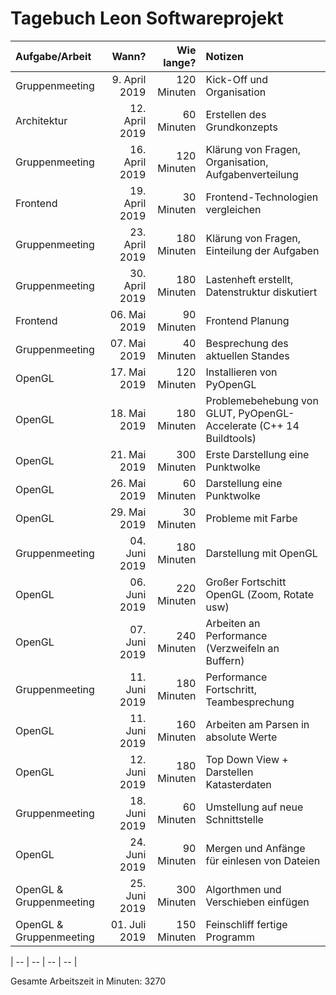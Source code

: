 # Tagebuch Leon Softwareprojekt


| Aufgabe/Arbeit   |      Wann?     |  Wie lange? | Notizen |
|:-----------------|---------------:|------------:|:--------|
| Gruppenmeeting    | 9. April 2019      | 120 Minuten      | Kick-Off und Organisation      |
| Architektur   | 12. April 2019      | 60 Minuten      | Erstellen des Grundkonzepts      |
| Gruppenmeeting    | 16. April 2019     | 120 Minuten      | Klärung von Fragen, Organisation, Aufgabenverteilung      |
| Frontend    | 19. April 2019      | 30 Minuten      | Frontend-Technologien vergleichen     |
| Gruppenmeeting    | 23. April 2019      | 180 Minuten      | Klärung von Fragen, Einteilung der Aufgaben      |
| Gruppenmeeting    | 30. April 2019      | 180 Minuten      | Lastenheft erstellt, Datenstruktur diskutiert      |
| Frontend    | 06. Mai 2019      | 90 Minuten      | Frontend Planung      |
| Gruppenmeeting    | 07. Mai 2019      | 40 Minuten      | Besprechung des aktuellen Standes     |
| OpenGL    | 17. Mai 2019      | 120 Minuten      | Installieren von PyOpenGL     |
| OpenGL    | 18. Mai 2019      | 180 Minuten      | Problemebehebung von GLUT, PyOpenGL-Accelerate (C++ 14 Buildtools)     |
| OpenGL    | 21. Mai 2019      | 300 Minuten      | Erste Darstellung eine Punktwolke     |
| OpenGL    | 26. Mai 2019      | 60 Minuten      | Darstellung eine Punktwolke     |
| OpenGL    | 29. Mai 2019      | 30 Minuten      | Probleme mit Farbe     |
| Gruppenmeeting    | 04. Juni 2019      | 180 Minuten      | Darstellung mit OpenGL     |
| OpenGL    | 06. Juni 2019      | 220 Minuten      | Großer Fortschitt OpenGL (Zoom, Rotate usw)     |
| OpenGL    | 07. Juni 2019      | 240 Minuten      | Arbeiten an Performance (Verzweifeln an Buffern)     |
| Gruppenmeeting    | 11. Juni 2019      | 180 Minuten      | Performance Fortschritt, Teambesprechung     |
| OpenGL    | 11. Juni 2019      | 160 Minuten      | Arbeiten am Parsen in absolute Werte     |
| OpenGL    | 12. Juni 2019      | 180 Minuten      | Top Down View + Darstellen Katasterdaten     |
| Gruppenmeeting    | 18. Juni 2019      | 60 Minuten      | Umstellung auf neue Schnittstelle    |
| OpenGL    | 24. Juni 2019      | 90 Minuten      | Mergen und Anfänge für einlesen von Dateien    |
| OpenGL & Gruppenmeeting    | 25. Juni 2019      | 300 Minuten      | Algorthmen und Verschieben einfügen    |
| OpenGL & Gruppenmeeting    | 01. Juli 2019      | 150 Minuten      | Feinschliff fertige Programm    |


| --    | --      | --      | --      |


Gesamte Arbeitszeit in Minuten: 3270
